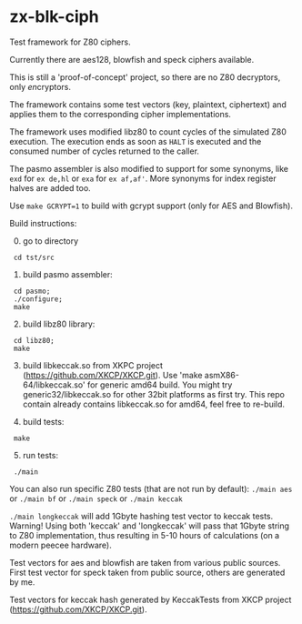 # zx-blk-ciph
Test framework for Z80 ciphers.

Currently there are aes128, blowfish and speck ciphers available.

This is still a 'proof-of-concept' project, so there are no Z80 decryptors, only *en*cryptors.

The framework contains some test vectors (key, plaintext, ciphertext) and
applies them to the corresponding cipher implementations.

The framework uses modified libz80 to count cycles of the simulated Z80
execution. The execution ends as soon as `HALT` is executed and the consumed
number of cycles returned to the caller.

The pasmo assembler is also modified to support for some synonyms, like `exd`
for `ex de,hl` or `exa` for `ex af,af'`. More synonyms for index register
halves are added too.

Use `make GCRYPT=1` to build with gcrypt support (only for AES and Blowfish).

Build instructions:

0. go to directory
```
 cd tst/src
```

1. build pasmo assembler:
```
 cd pasmo;
 ./configure;
 make
```

2. build libz80 library:
```
 cd libz80;
 make
```

3. build libkeccak.so from XKPC project (https://github.com/XKCP/XKCP.git). Use 'make asmX86-64/libkeccak.so' for generic amd64 build. You might try generic32/libkeccak.so for other 32bit platforms as first try. This repo contain already contains libkeccak.so for amd64, feel free to re-build.

4. build tests:
```
 make
```

5. run tests:
```
 ./main
```

You can also run specific Z80 tests (that are not run by default):
 `./main aes`
or
 `./main bf`
or
 `./main speck`
or
 `./main keccak`

`./main longkeccak` will add 1Gbyte hashing test vector to keccak tests. Warning! Using both 'keccak' and 'longkeccak' will pass that 1Gbyte string to Z80 implementation, thus resulting in 5-10 hours of calculations (on a modern peecee hardware).

Test vectors for aes and blowfish are taken from various public sources.
First test vector for speck taken from public source, others are generated by
me.

Test vectors for keccak hash generated by KeccakTests from XKCP project (https://github.com/XKCP/XKCP.git).
